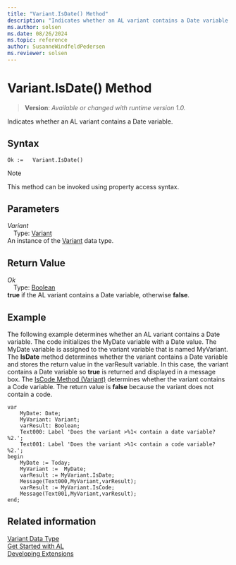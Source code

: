 ```yaml
---
title: "Variant.IsDate() Method"
description: "Indicates whether an AL variant contains a Date variable."
ms.author: solsen
ms.date: 08/26/2024
ms.topic: reference
author: SusanneWindfeldPedersen
ms.reviewer: solsen
---
```

[//]: # (START>DO_NOT_EDIT)
[//]: # (IMPORTANT:Do not edit any of the content between here and the END>DO_NOT_EDIT.)
[//]: # (Any modifications should be made in the .xml files in the ModernDev repo.)
# Variant.IsDate() Method
> **Version**: _Available or changed with runtime version 1.0._

Indicates whether an AL variant contains a Date variable.


## Syntax
```AL
Ok :=   Variant.IsDate()
```
> [!NOTE]
> This method can be invoked using property access syntax.
## Parameters
*Variant*  
&emsp;Type: [Variant](variant-data-type.md)  
An instance of the [Variant](variant-data-type.md) data type.  

## Return Value
*Ok*  
&emsp;Type: [Boolean](../boolean/boolean-data-type.md)  
**true** if the AL variant contains a Date variable, otherwise **false**.


[//]: # (IMPORTANT: END>DO_NOT_EDIT)

## Example  
 The following example determines whether an AL variant contains a Date variable. The code initializes the MyDate variable with a Date value. The MyDate variable is assigned to the variant variable that is named MyVariant. The **IsDate** method determines whether the variant contains a Date variable and stores the return value in the varResult variable. In this case, the variant contains a Date variable so **true** is returned and displayed in a message box. The [IsCode Method (Variant)](variant-iscode-method.md) determines whether the variant contains a Code variable. The return value is **false** because the variant does not contain a code. 
   
```al
var
    MyDate: Date;
    MyVariant: Variant;
    varResult: Boolean;
    Text000: Label 'Does the variant >%1< contain a date variable? %2.';
    Text001: Label 'Does the variant >%1< contain a code variable? %2.';
begin
    MyDate := Today;  
    MyVariant :=  MyDate;  
    varResult := MyVariant.IsDate;  
    Message(Text000,MyVariant,varResult);  
    varResult := MyVariant.IsCode;  
    Message(Text001,MyVariant,varResult);  
end;
```  
  

## Related information
[Variant Data Type](variant-data-type.md)  
[Get Started with AL](../../devenv-get-started.md)  
[Developing Extensions](../../devenv-dev-overview.md)